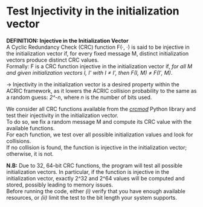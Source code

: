 # Test Injectivity in the initialization vector

__DEFINITION: Injective in the Initialization Vector__\
A Cyclic Redundancy Check (CRC) function F(·, ·) is said to be injective in the initialization vector if, for every fixed message M, distinct initialization vectors produce
distinct CRC values.\
Formally: F is a CRC function injective in the initialization vector if, *for all M and given initialization vectors I, I' with I ≠ I′, then F(I, M) ≠ F(I′, M)*.

&rarr; Injectivity in the initialization vector is a desired property within the ACRIC framework, as it lowers the ACRIC collision probability to the same as a random guess: *2^-n*, where *n* is the number of bits used. 

We consider all CRC functions available from the [*crcmod*](https://crcmod.sourceforge.net) Python library and test their injectivity in the initialization vector.\
To do so, we fix a random message M and compute its CRC value with the available functions.\
For each function, we test over all possible initialization values and look for collisions.\
If no collision is found, the function is injective in the initialization vector; otherwise, it is not.

**N.B:** Due to 32, 64-bit CRC functions, the program will test all possible initialization vectors. In particular, if the function is injective in the initialization vector, exactly 2^32 and 2^64 values will be computed and stored, possibly leading to memory issues.\
Before running the code, either _(i)_ verify that you have enough available resources, or _(ii)_ limit the test to the bit length your system supports. 
